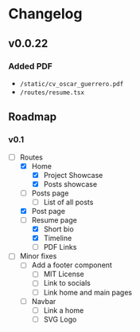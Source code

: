 # Changelog

## v0.0.22

### Added PDF
  - `/static/cv_oscar_guerrero.pdf`
  - `/routes/resume.tsx`

## Roadmap

### v0.1

- [ ] Routes
  - [x] Home
    - [x] Project Showcase
    - [x] Posts showcase
  - [ ] Posts page
    - [ ] List of all posts
  - [x] Post page
  - [ ] Resume page
    - [x] Short bio
    - [x] Timeline
    - [ ] PDF Links
- [ ] Minor fixes
  - [ ] Add a footer component
    - [ ] MIT License
    - [ ] Link to socials
    - [ ] Link home and main pages
  - [ ] Navbar
    - [ ] Link a home
    - [ ] SVG Logo
